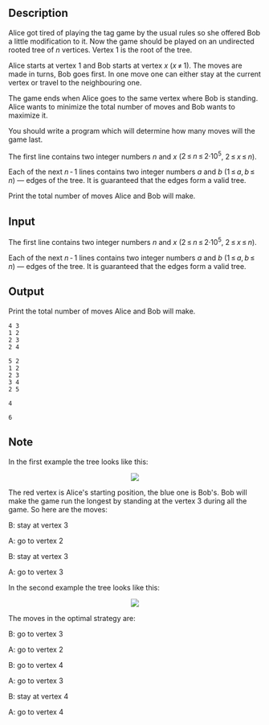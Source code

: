 ## Description

<div><p>Alice got tired of playing the tag game by the usual rules so she offered Bob a little modification to it. Now the game should be played on an undirected rooted tree of <span class="tex-span"><i>n</i></span> vertices. Vertex <span class="tex-font-style-tt">1</span> is the root of the tree.</p><p>Alice starts at vertex <span class="tex-font-style-tt">1</span> and Bob starts at vertex <span class="tex-span"><i>x</i></span> (<span class="tex-span"><i>x</i> ≠ 1</span>). The moves are made in turns, Bob goes first. In one move one can either stay at the current vertex or travel to the neighbouring one.</p><p>The game ends when Alice goes to the same vertex where Bob is standing. Alice wants to minimize the total number of moves and Bob wants to maximize it.</p><p>You should write a program which will determine how many moves will the game last.</p></div><div class="input-specification"><p>The first line contains two integer numbers <span class="tex-span"><i>n</i></span> and <span class="tex-span"><i>x</i></span> (<span class="tex-span">2 ≤ <i>n</i> ≤ 2·10<sup class="upper-index">5</sup></span>, <span class="tex-span">2 ≤ <i>x</i> ≤ <i>n</i></span>).</p><p>Each of the next <span class="tex-span"><i>n</i> - 1</span> lines contains two integer numbers <span class="tex-span"><i>a</i></span> and <span class="tex-span"><i>b</i></span> (<span class="tex-span">1 ≤ <i>a</i>, <i>b</i> ≤ <i>n</i></span>) — edges of the tree. It is guaranteed that the edges form a valid tree.</p></div><div class="output-specification"><p>Print the total number of moves Alice and Bob will make.</p></div>

## Input

<p>The first line contains two integer numbers <span class="tex-span"><i>n</i></span> and <span class="tex-span"><i>x</i></span> (<span class="tex-span">2 ≤ <i>n</i> ≤ 2·10<sup class="upper-index">5</sup></span>, <span class="tex-span">2 ≤ <i>x</i> ≤ <i>n</i></span>).</p><p>Each of the next <span class="tex-span"><i>n</i> - 1</span> lines contains two integer numbers <span class="tex-span"><i>a</i></span> and <span class="tex-span"><i>b</i></span> (<span class="tex-span">1 ≤ <i>a</i>, <i>b</i> ≤ <i>n</i></span>) — edges of the tree. It is guaranteed that the edges form a valid tree.</p>

## Output

<p>Print the total number of moves Alice and Bob will make.</p>





```input1
4 3
1 2
2 3
2 4

```




```input2
5 2
1 2
2 3
3 4
2 5

```




```output1
4

```




```output2
6

```



## Note

<p>In the first example the tree looks like this:</p><center> <img class="tex-graphics" src="file://KXLTkT8l.png" style="max-width: 100.0%;max-height: 100.0%;"> </center><p>The red vertex is Alice's starting position, the blue one is Bob's. Bob will make the game run the longest by standing at the vertex <span class="tex-font-style-tt">3</span> during all the game. So here are the moves:</p><p><span class="tex-font-style-bf">B</span>: stay at vertex <span class="tex-font-style-tt">3</span></p><p><span class="tex-font-style-bf">A</span>: go to vertex <span class="tex-font-style-tt">2</span></p><p><span class="tex-font-style-bf">B</span>: stay at vertex <span class="tex-font-style-tt">3</span></p><p><span class="tex-font-style-bf">A</span>: go to vertex <span class="tex-font-style-tt">3</span></p><p>In the second example the tree looks like this:</p><center> <img class="tex-graphics" src="file://huMWQKSB.png" style="max-width: 100.0%;max-height: 100.0%;"> </center><p>The moves in the optimal strategy are:</p><p><span class="tex-font-style-bf">B</span>: go to vertex <span class="tex-font-style-tt">3</span></p><p><span class="tex-font-style-bf">A</span>: go to vertex <span class="tex-font-style-tt">2</span></p><p><span class="tex-font-style-bf">B</span>: go to vertex <span class="tex-font-style-tt">4</span></p><p><span class="tex-font-style-bf">A</span>: go to vertex <span class="tex-font-style-tt">3</span></p><p><span class="tex-font-style-bf">B</span>: stay at vertex <span class="tex-font-style-tt">4</span></p><p><span class="tex-font-style-bf">A</span>: go to vertex <span class="tex-font-style-tt">4</span></p>
